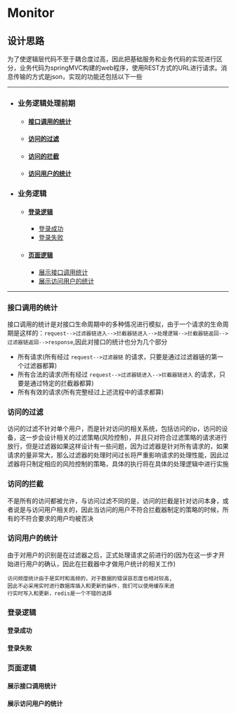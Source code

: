 # Monitor #

## 设计思路 ##

为了使逻辑层代码不至于耦合度过高，因此把基础服务和业务代码的实现进行区分，业务代码为springMVC构建的web程序，使用REST方式的URL进行请求。消息传输的方式是json，实现的功能还包括以下一些

---
* ### 业务逻辑处理前期 ###
	* #### [ 接口调用的统计 ](#接口调用的统计) ####
	* #### [ 访问的过滤 ](#访问的过滤) ####
	* #### [ 访问的拦截 ](#访问的拦截) ####
	* #### [ 访问用户的统计 ](#访问用户的统计) ####

* ### 业务逻辑 ###
	* #### [ 登录逻辑 ](#登录逻辑) ####
		* [ 登录成功 ](#登录成功)
		* [ 登录失败 ](#登录失败)
	* #### [ 页面逻辑 ](#页面逻辑) ####
		* [ 展示接口调用统计 ](#展示接口调用统计)
		* [ 展示访问用户的统计 ](#展示访问用户的统计)
---		

### 接口调用的统计 ###

接口调用的统计是对接口生命周期中的多种情况进行模拟，由于一个请求的生命周期是这样的：`request-->过滤器链进入-->拦截器链进入-->处理逻辑-->拦截器链返回-->过滤器链返回-->response`,因此对接口的统计也分为几个部分
* 所有请求(所有经过 `request-->过滤器链` 的请求，只要是通过过滤器链的第一个过滤器都算)
* 所有合法的请求(所有经过 `request-->过滤器链进入-->拦截器链进入` 的请求，只要是通过特定的拦截器都算)
* 所有有效的请求(所有完整经过上述流程中的请求都算)

### 访问的过滤 ###
访问的过滤不针对单个用户，而是针对访问的相关系统，包括访问的ip，访问的设备，这一步会设计相关的过滤策略(风险控制)，并且只对符合过滤策略的请求进行放行，但是过滤器如果这样设计有一些问题，因为过滤器是针对所有请求的，如果请求的量非常大，那么过滤器的处理时间过长将严重影响请求的处理性能，因此过滤器将只制定相应的风险控制的策略，具体的执行将在具体的处理逻辑中进行实施

### 访问的拦截 ###
不是所有的访问都被允许，与访问过滤不同的是，访问的拦截是针对访问本身，或者说是与访问用户相关的，因此当访问的用户不符合拦截器制定的策略的时候，所有的不符合要求的用户均被否决

### 访问用户的统计 ###
由于对用户的识别是在过滤器之后，正式处理请求之前进行的(因为在这一步才开始进行用户的确认，因此在拦截器中才做用户统计的相关工作)

```
访问频度统计由于是实时和高频的，对于数据的错误容忍度也相对较高,
因此不必采用实时进行数据库插入和更新的操作，我们可以使用缓存来进
行实时写入和更新，redis是一个不错的选择
```



### 登录逻辑 ###
#### 登录成功 ####

#### 登录失败 ####

### 页面逻辑 ###
#### 展示接口调用统计 ####

#### 展示访问用户的统计 ####
